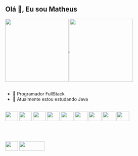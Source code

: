 <link rel="stylesheet" href="https://cdn.jsdelivr.net/gh/devicons/devicon@v2.15.1/devicon.min.css">

## Olá 👋, Eu sou Matheus
<div>
<a href="https://github.com/matheuslib/github-readme-stats">
  <img height=200 align="center" src="https://github-readme-stats.vercel.app/api?username=matheuslib&rank_icon=github&theme=radical" />
</a>
<a href="https://github.com/matheuslib/convoychat">
  <img height=200 align="center" src="https://github-readme-stats.vercel.app/api/top-langs?username=matheuslib&layout=compact&langs_count=8&card_width=280&theme=radical" />
</a>
</div>

## 

- 🔭 Programador FullStack
- 🌱 Atualmente estou estudando Java

<div style="display: inline_block"><br>
<img height="30" width="40" src="https://cdn.jsdelivr.net/gh/devicons/devicon/icons/java/java-original-wordmark.svg" />
<img height="30" width="40" src="https://cdn.jsdelivr.net/gh/devicons/devicon/icons/spring/spring-original-wordmark.svg" />
<img height="30" width="40" src="https://cdn.jsdelivr.net/gh/devicons/devicon/icons/go/go-original-wordmark.svg" />
<img height="30" width="40" src="https://cdn.jsdelivr.net/gh/devicons/devicon/icons/html5/html5-original.svg" />
<img height="30" width="40" src="https://cdn.jsdelivr.net/gh/devicons/devicon/icons/css3/css3-original.svg" />
<img height="30" width="40" src="https://cdn.jsdelivr.net/gh/devicons/devicon/icons/javascript/javascript-original.svg" />
<img height="30" width="40" src="https://cdn.jsdelivr.net/gh/devicons/devicon/icons/typescript/typescript-plain.svg" />
<img height="30" width="40" src="https://cdn.jsdelivr.net/gh/devicons/devicon/icons/react/react-original.svg" /> 
<img height="30" width="40" src="https://cdn.jsdelivr.net/gh/devicons/devicon/icons/tailwindcss/tailwindcss-original-wordmark.svg" />
</div>      

## 
<div style="display: inline_block"><br>

<a href="https://www.linkedin.com/in/matheus-libanio/" target="_blank"><img height="30" width="40" src="https://cdn.jsdelivr.net/gh/devicons/devicon/icons/linkedin/linkedin-original.svg" /></a>
<a href="mailto:contatorafaballerini@gmail.com"><img height="30" width="80" border-radius=50% src="https://img.shields.io/badge/Gmail-D14836?style=for-the-badge&logo=gmail&logoColor=white"/></a>
</div>      

